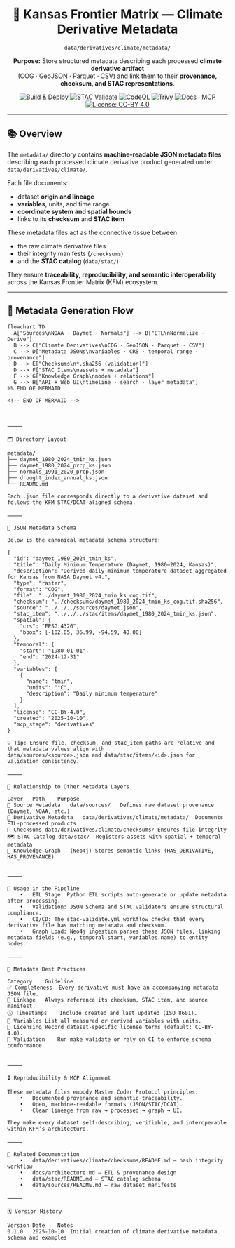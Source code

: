 <div align="center">

# 🧮 Kansas Frontier Matrix — Climate Derivative Metadata  
`data/derivatives/climate/metadata/`

**Purpose:** Store structured metadata describing each processed **climate derivative artifact**  
(COG · GeoJSON · Parquet · CSV) and link them to their **provenance, checksum, and STAC representations**.

[![Build & Deploy](https://img.shields.io/github/actions/workflow/status/bartytime4life/Kansas-Frontier-Matrix/site.yml?label=Build%20%26%20Deploy)](../../../../../.github/workflows/site.yml)
[![STAC Validate](https://img.shields.io/badge/STAC-validate-blue)](../../../../../.github/workflows/stac-validate.yml)
[![CodeQL](https://img.shields.io/github/actions/workflow/status/bartytime4life/Kansas-Frontier-Matrix/codeql.yml?label=CodeQL)](../../../../../.github/workflows/codeql.yml)
[![Trivy](https://img.shields.io/badge/Container-Scan-informational)](../../../../../.github/workflows/trivy.yml)
[![Docs · MCP](https://img.shields.io/badge/Docs-MCP-green)](../../../../../docs/)
[![License: CC-BY 4.0](https://img.shields.io/badge/License-CC--BY%204.0-lightgrey)](../../../../../LICENSE)

</div>

---

## 📚 Overview

The `metadata/` directory contains **machine-readable JSON metadata files** describing each processed climate derivative product generated under `data/derivatives/climate/`.  

Each file documents:
- dataset **origin and lineage**
- **variables**, units, and time range  
- **coordinate system and spatial bounds**
- links to its **checksum** and **STAC item**

These metadata files act as the connective tissue between:
- the raw climate derivative files  
- their integrity manifests (`/checksums`)  
- and the **STAC catalog** (`data/stac/`)  

They ensure **traceability, reproducibility, and semantic interoperability** across the Kansas Frontier Matrix (KFM) ecosystem.

---

## 🧭 Metadata Generation Flow

```mermaid
flowchart TD
  A["Sources\nNOAA · Daymet · Normals"] --> B["ETL\nNormalize · Derive"]
  B --> C["Climate Derivatives\nCOG · GeoJSON · Parquet · CSV"]
  C --> D["Metadata JSONs\nvariables · CRS · temporal range · provenance"]
  D --> E["Checksums\n*.sha256 (validation)"]
  D --> F["STAC Items\nassets + metadata"]
  F --> G["Knowledge Graph\nnodes + relations"]
  G --> H["API + Web UI\ntimeline · search · layer metadata"]
%% END OF MERMAID

<!-- END OF MERMAID -->



⸻

🗂️ Directory Layout

metadata/
├── daymet_1980_2024_tmin_ks.json
├── daymet_1980_2024_prcp_ks.json
├── normals_1991_2020_prcp.json
├── drought_index_annual_ks.json
└── README.md

Each .json file corresponds directly to a derivative dataset and follows the KFM STAC/DCAT-aligned schema.

⸻

🧾 JSON Metadata Schema

Below is the canonical metadata schema structure:

{
  "id": "daymet_1980_2024_tmin_ks",
  "title": "Daily Minimum Temperature (Daymet, 1980–2024, Kansas)",
  "description": "Derived daily minimum temperature dataset aggregated for Kansas from NASA Daymet v4.",
  "type": "raster",
  "format": "COG",
  "file": "../daymet_1980_2024_tmin_ks_cog.tif",
  "checksum": "../checksums/daymet_1980_2024_tmin_ks_cog.tif.sha256",
  "source": "../../../sources/daymet.json",
  "stac_item": "../../../stac/items/daymet_1980_2024_tmin_ks.json",
  "spatial": {
    "crs": "EPSG:4326",
    "bbox": [-102.05, 36.99, -94.59, 40.00]
  },
  "temporal": {
    "start": "1980-01-01",
    "end": "2024-12-31"
  },
  "variables": [
    {
      "name": "tmin",
      "units": "°C",
      "description": "Daily minimum temperature"
    }
  ],
  "license": "CC-BY-4.0",
  "created": "2025-10-10",
  "mcp_stage": "derivatives"
}

💡 Tip: Ensure file, checksum, and stac_item paths are relative and that metadata values align with
data/sources/<source>.json and data/stac/items/<id>.json for validation consistency.

⸻

🧩 Relationship to Other Metadata Layers

Layer	Path	Purpose
🧭 Source Metadata	data/sources/	Defines raw dataset provenance (Daymet, NOAA, etc.)
🧮 Derivative Metadata	data/derivatives/climate/metadata/	Documents ETL-processed products
🧾 Checksums	data/derivatives/climate/checksums/	Ensures file integrity
🗺️ STAC Catalog	data/stac/	Registers assets with spatial + temporal metadata
🧠 Knowledge Graph	(Neo4j)	Stores semantic links (HAS_DERIVATIVE, HAS_PROVENANCE)


⸻

🧠 Usage in the Pipeline
	•	ETL Stage: Python ETL scripts auto-generate or update metadata after processing.
	•	Validation: JSON Schema and STAC validators ensure structural compliance.
	•	CI/CD: The stac-validate.yml workflow checks that every derivative file has matching metadata and checksum.
	•	Graph Load: Neo4j ingestion parses these JSON files, linking metadata fields (e.g., temporal.start, variables.name) to entity nodes.

⸻

🧱 Metadata Best Practices

Category	Guideline
✅ Completeness	Every derivative must have an accompanying metadata JSON file.
🔗 Linkage	Always reference its checksum, STAC item, and source manifest.
🕓 Timestamps	Include created and last_updated (ISO 8601).
🧮 Variables	List all measured or derived variables with units.
🧾 Licensing	Record dataset-specific license terms (default: CC-BY-4.0).
🧪 Validation	Run make validate or rely on CI to enforce schema conformance.


⸻

🔒 Reproducibility & MCP Alignment

These metadata files embody Master Coder Protocol principles:
	•	Documented provenance and semantic traceability.
	•	Open, machine-readable formats (JSON/STAC/DCAT).
	•	Clear lineage from raw → processed → graph → UI.

They make every dataset self-describing, verifiable, and interoperable within KFM’s architecture.

⸻

🧱 Related Documentation
	•	data/derivatives/climate/checksums/README.md — hash integrity workflow
	•	docs/architecture.md — ETL & provenance design
	•	data/stac/README.md — STAC catalog schema
	•	data/sources/README.md — raw dataset manifests

⸻

🗓️ Version History

Version	Date	Notes
0.1.0	2025-10-10	Initial creation of climate derivative metadata schema and examples
